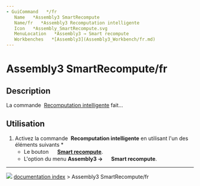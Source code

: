 ```yaml
---
- GuiCommand   */fr
   Name   *Assembly3 SmartRecompute
   Name/fr   *Assembly3 Recomputation intelligente
   Icon   *Assembly_SmartRecompute.svg‎‎
   MenuLocation   *Assembly3 → Smart recompute
   Workbenches   *[Assembly3](Assembly3_Workbench/fr.md)
---
```


# Assembly3 SmartRecompute/fr

## Description

La commande <img alt="" src=images/Assembly_SmartRecompute.svg  style="width   *24px;"> [Recomputation intelligente](Assembly3_SmartRecompute/fr.md) fait\...

## Utilisation

1.  Activez la commande <img alt="" src=images/Assembly_SmartRecompute.svg  style="width   *16px;"> **Recomputation intelligente** en utilisant l\'un des éléments suivants    *
    -   Le bouton **<img src="images/Assembly_SmartRecompute.svg" width=16px> [Smart recompute](Assembly3_SmartRecompute/fr.md)**.
    -   L\'option du menu **Assembly3 → <img src="images/Assembly_SmartRecompute.svg" width=16px> Smart recompute**.



---
![](images/Right_arrow.png) [documentation index](../README.md) > Assembly3 SmartRecompute/fr
